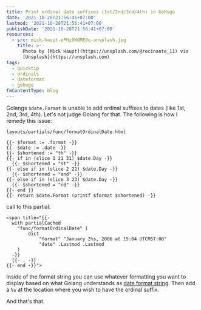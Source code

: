 ```yaml
---
title: Print ordinal date suffixes (1st/2nd/3rd/4th) in GoHugo
date: '2021-10-28T21:56:41+07:00'
lastmod: '2021-10-28T21:56:41+07:00'
publishDate: '2021-10-28T21:56:41+07:00'
resources:
  - src: mick-haupt-ePHz9WOME0c-unsplash.jpg
    title: >-
      Photo by [Mick Haupt](https://unsplash.com/@rocinante_11) via
      [Unsplash](https://unsplash.com)
tags:
  - quicktip
  - ordinals
  - dateformat
  - gohugo
fmContentType: blog
---
```


Golangs `$date.Format` is unable to add ordinal suffixes to dates (like 1st, 2nd, 3rd, 4th). Let's not judge Golang for that. The following is how I remedy this issue:

`layouts/partials/func/formatOrdinalDate.html`

```go-html-template {lineAnchors=code1}
{{- $format := .format -}}
{{- $date := .date -}}
{{- $shortened := "th" -}}
{{- if in (slice 1 21 31) $date.Day -}}
  {{- $shortened = "st" -}}
{{- else if in (slice 2 22) $date.Day -}}
  {{- $shortened = "and" -}}
{{- else if in (slice 3 23) $date.Day -}}
  {{- $shortened = "rd" -}}
{{- end }}
{{- return $date.Format (printf $format $shortened) -}}
```

call to this partial:

```go-html-template {lineAnchors=code2}
<span title="{{-
  with partialCached
    "func/formatOrdinalDate" (
        dict
            "format" "January 2%s, 2006 at 15:04 UTCMST:00"
            "date" .Lastmod .Lastmod
    )
  -}}
  {{- . -}}
{{- end -}}">
```

Inside of the format string you can use whatever formatting you want to display based on what Golang understands as [date format string](https://programming.guide/go/format-parse-string-time-date-example.html). Then add a `%s` at the location where you wish to have the ordinal suffix.

And that's that.
